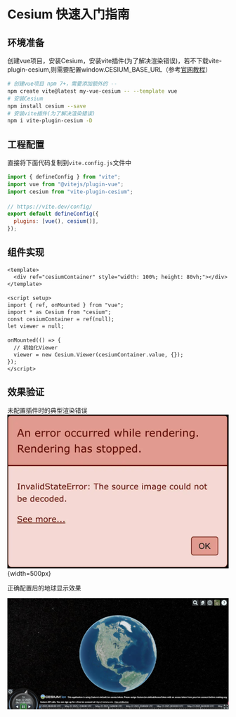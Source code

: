 # Cesium 快速入门指南

## 环境准备
创建vue项目，安装Cesium，安装vite插件(为了解决渲染错误)，若不下载vite-plugin-cesium,则需要配置window.CESIUM_BASE_URL（参考[官网教程](https://cesium.com/learn/cesiumjs-learn/cesiumjs-quickstart/)）
```bash
# 创建vue项目 npm 7+，需要添加额外的 --
npm create vite@latest my-vue-cesium -- --template vue
# 安装Cesium
npm install cesium --save
# 安装vite插件(为了解决渲染错误)
npm i vite-plugin-cesium -D
```

## 工程配置
直接将下面代码复制到`vite.config.js`文件中
```js
import { defineConfig } from "vite";
import vue from "@vitejs/plugin-vue";
import cesium from "vite-plugin-cesium";

// https://vite.dev/config/
export default defineConfig({
  plugins: [vue(), cesium()],
});
```

## 组件实现
```vue
<template>
  <div ref="cesiumContainer" style="width: 100%; height: 80vh;"></div>
</template>

<script setup>
import { ref, onMounted } from "vue";
import * as Cesium from "cesium";
const cesiumContainer = ref(null);
let viewer = null;

onMounted(() => {
  // 初始化Viewer
  viewer = new Cesium.Viewer(cesiumContainer.value, {});
});
</script>
```

## 效果验证
未配置插件时的典型渲染错误
![error](../Aassets/Basics/renderError.png){width=500px}

正确配置后的地球显示效果

![success](../Aassets/Basics/renderSuccess.png)
